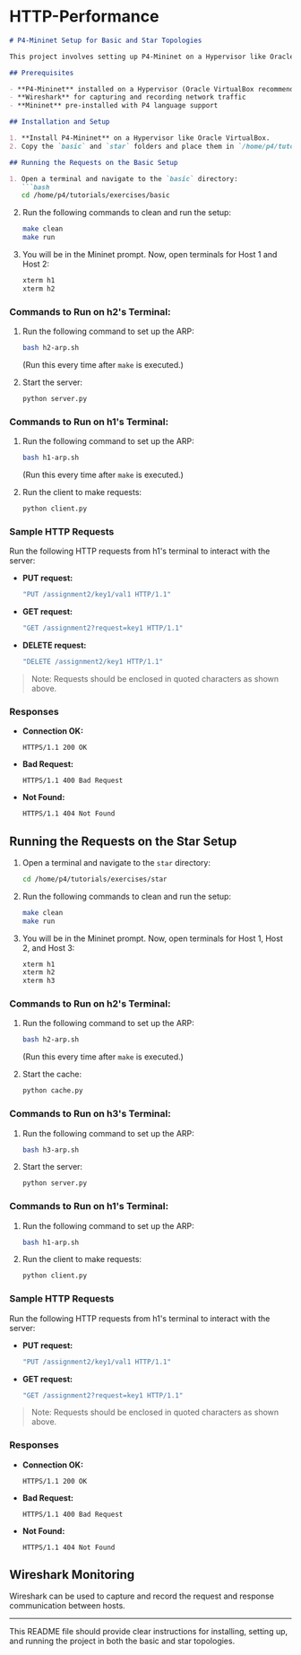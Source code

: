 # HTTP-Performance


```markdown
# P4-Mininet Setup for Basic and Star Topologies

This project involves setting up P4-Mininet on a Hypervisor like Oracle VirtualBox and running basic client-server interactions using fixed IP addresses for hosts.

## Prerequisites

- **P4-Mininet** installed on a Hypervisor (Oracle VirtualBox recommended)
- **Wireshark** for capturing and recording network traffic
- **Mininet** pre-installed with P4 language support

## Installation and Setup

1. **Install P4-Mininet** on a Hypervisor like Oracle VirtualBox.
2. Copy the `basic` and `star` folders and place them in `/home/p4/tutorials/exercises`.

## Running the Requests on the Basic Setup

1. Open a terminal and navigate to the `basic` directory:
   ```bash
   cd /home/p4/tutorials/exercises/basic
   ```
2. Run the following commands to clean and run the setup:
   ```bash
   make clean
   make run
   ```
3. You will be in the Mininet prompt. Now, open terminals for Host 1 and Host 2:
   ```bash
   xterm h1
   xterm h2
   ```

### Commands to Run on h2's Terminal:

1. Run the following command to set up the ARP:
   ```bash
   bash h2-arp.sh
   ```
   (Run this every time after `make` is executed.)

2. Start the server:
   ```bash
   python server.py
   ```

### Commands to Run on h1's Terminal:

1. Run the following command to set up the ARP:
   ```bash
   bash h1-arp.sh
   ```
   (Run this every time after `make` is executed.)

2. Run the client to make requests:
   ```bash
   python client.py
   ```

### Sample HTTP Requests

Run the following HTTP requests from h1's terminal to interact with the server:

- **PUT request:**
   ```bash
   "PUT /assignment2/key1/val1 HTTP/1.1"
   ```

- **GET request:**
   ```bash
   "GET /assignment2?request=key1 HTTP/1.1"
   ```

- **DELETE request:**
   ```bash
   "DELETE /assignment2/key1 HTTP/1.1"
   ```

> Note: Requests should be enclosed in quoted characters as shown above.

### Responses

- **Connection OK:**
   ```
   HTTPS/1.1 200 OK
   ```

- **Bad Request:**
   ```
   HTTPS/1.1 400 Bad Request
   ```

- **Not Found:**
   ```
   HTTPS/1.1 404 Not Found
   ```

## Running the Requests on the Star Setup

1. Open a terminal and navigate to the `star` directory:
   ```bash
   cd /home/p4/tutorials/exercises/star
   ```
2. Run the following commands to clean and run the setup:
   ```bash
   make clean
   make run
   ```
3. You will be in the Mininet prompt. Now, open terminals for Host 1, Host 2, and Host 3:
   ```bash
   xterm h1
   xterm h2
   xterm h3
   ```

### Commands to Run on h2's Terminal:

1. Run the following command to set up the ARP:
   ```bash
   bash h2-arp.sh
   ```
   (Run this every time after `make` is executed.)

2. Start the cache:
   ```bash
   python cache.py
   ```

### Commands to Run on h3's Terminal:

1. Run the following command to set up the ARP:
   ```bash
   bash h3-arp.sh
   ```

2. Start the server:
   ```bash
   python server.py
   ```

### Commands to Run on h1's Terminal:

1. Run the following command to set up the ARP:
   ```bash
   bash h1-arp.sh
   ```

2. Run the client to make requests:
   ```bash
   python client.py
   ```

### Sample HTTP Requests

Run the following HTTP requests from h1's terminal to interact with the server:

- **PUT request:**
   ```bash
   "PUT /assignment2/key1/val1 HTTP/1.1"
   ```

- **GET request:**
   ```bash
   "GET /assignment2?request=key1 HTTP/1.1"
   ```

> Note: Requests should be enclosed in quoted characters as shown above.

### Responses

- **Connection OK:**
   ```
   HTTPS/1.1 200 OK
   ```

- **Bad Request:**
   ```
   HTTPS/1.1 400 Bad Request
   ```

- **Not Found:**
   ```
   HTTPS/1.1 404 Not Found
   ```

## Wireshark Monitoring

Wireshark can be used to capture and record the request and response communication between hosts.

---

This README file should provide clear instructions for installing, setting up, and running the project in both the basic and star topologies.
